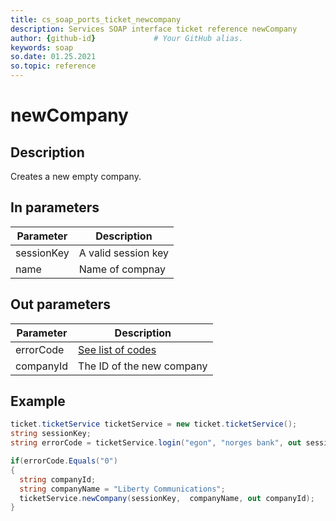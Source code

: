 ```yaml
---
title: cs_soap_ports_ticket_newcompany
description: Services SOAP interface ticket reference newCompany
author: {github-id}             # Your GitHub alias.
keywords: soap
so.date: 01.25.2021
so.topic: reference
---
```


# newCompany

## Description

Creates a new empty company.

## In parameters

| Parameter | Description |
|---|---|
| sessionKey | A valid session key |
| name | Name of compnay |

## Out parameters

| Parameter | Description |
|---|---|
| errorCode | [See list of codes][1] |
| companyId | The ID of the new company |

## Example

```csharp
ticket.ticketService ticketService = new ticket.ticketService();
string sessionKey;
string errorCode = ticketService.login("egon", "norges bank", out sessionKey);

if(errorCode.Equals("0")
{
  string companyId;
  string companyName = "Liberty Communications";
  ticketService.newCompany(sessionKey,  companyName, out companyId);
}
```

<!-- Referenced links -->
[1]: ../error-codes.md
